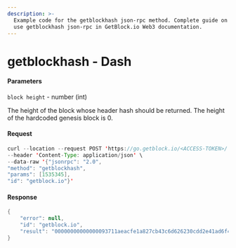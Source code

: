 ```yaml
---
description: >-
  Example code for the getblockhash json-rpc method. Сomplete guide on how to
  use getblockhash json-rpc in GetBlock.io Web3 documentation.
---
```


# getblockhash - Dash

#### Parameters

`block height` - number (int)

The height of the block whose header hash should be returned. The height of the hardcoded genesis block is 0.

#### Request

```java
curl --location --request POST 'https://go.getblock.io/<ACCESS-TOKEN>/' \
--header 'Content-Type: application/json' \ 
--data-raw '{"jsonrpc": "2.0",
"method": "getblockhash",
"params": [1535345],
"id": "getblock.io"}'
```

#### Response

```java
{
    "error": null,
    "id": "getblock.io",
    "result": "00000000000000093711aeacfe1a827cb43c6d626230cdd2e41ad6f43c1e79d3"
}
```
